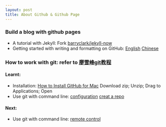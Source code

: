 ```yaml
---
layout: post
title: About Github & Github Page
---
```


### Build a blog with github pages
- A tutorial with Jekyll: Fork [barryclark/jekyll-now](https://www.smashingmagazine.com/2014/08/build-blog-jekyll-github-pages/) 
- Getting started with writing and formatting on GitHub: [English](https://docs.github.com/en/github/writing-on-github/getting-started-with-writing-and-formatting-on-github) [Chinese](https://docs.github.com/cn/github/writing-on-github/basic-writing-and-formatting-syntax)

### How to work with git: refer to [廖雪峰git教程](https://www.liaoxuefeng.com/wiki/896043488029600)
#### Learnt:
- Installation: [How to Install GitHub for Mac](https://www.instructables.com/How-To-Install-GitHub-For-Mac/)
  Download zip; Unzip; Drag to Applications; Open
-  Use git with command line:
   [configuration](https://www.liaoxuefeng.com/wiki/896043488029600/896067074338496)
   [creat a repo](https://www.liaoxuefeng.com/wiki/896043488029600/896827951938304)

#### Next:
- Use git with command line:
  [remote control](https://www.liaoxuefeng.com/wiki/896043488029600/898732864121440)
